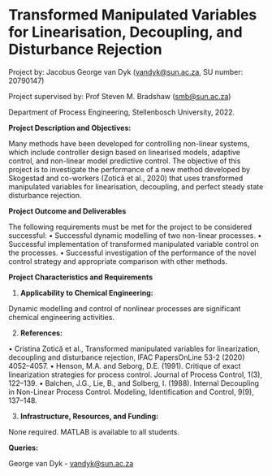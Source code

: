 # **Transformed Manipulated Variables for Linearisation, Decoupling, and Disturbance Rejection**

Project by: Jacobus George van Dyk (vandyk@sun.ac.za, SU number: 20790147)

Project supervised by: Prof Steven M. Bradshaw (smb@sun.ac.za)

Department of Process Engineering, Stellenbosch University, 2022.

**Project Description and Objectives:**

Many methods have been developed for controlling non-linear systems, which include controller design based on linearised models, adaptive control, and non-linear model predictive control. The objective of this project is to investigate the performance of a new method developed by Skogestad and co-workers (Zotică et al., 2020) that uses transformed manipulated variables for linearisation, decoupling, and perfect steady state disturbance rejection.

**Project Outcome and Deliverables**

The following requirements must be met for the project to be considered successful:
• Successful dynamic modelling of two non-linear processes.
• Successful implementation of transformed manipulated variable control on the processes.
• Successful investigation of the performance of the novel control strategy and appropriate comparison with other methods.

**Project Characteristics and Requirements**

1) **Applicability to Chemical Engineering:**

Dynamic modelling and control of nonlinear processes are significant chemical engineering activities. 

2) **References:**

• Cristina Zotică et al., Transformed manipulated variables for linearization, decoupling and disturbance rejection, IFAC PapersOnLine 53-2 (2020) 4052–4057.
• Henson, M.A. and Seborg, D.E. (1991). Critique of exact linearization strategies for process control. Journal of Process Control, 1(3), 122–139.
• Balchen, J.G., Lie, B., and Solberg, I. (1988). Internal Decoupling in Non-Linear Process Control. Modeling, Identification and Control, 9(9), 137–148.

3) **Infrastructure, Resources, and Funding:**

None required. MATLAB is available to all students.

**Queries:**

George van Dyk - vandyk@sun.ac.za
